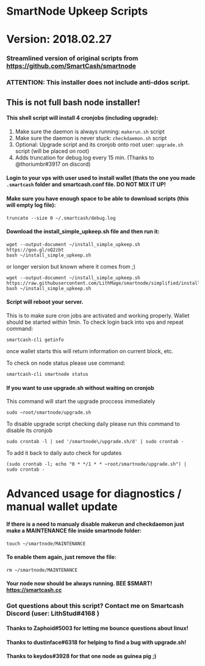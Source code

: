 # SmartNode Upkeep Scripts
# Version: 2018.02.27
### Streamlined version of original scripts from https://github.com/SmartCash/smartnode
### ATTENTION: This installer does not include anti-ddos script.

## This is not full bash node installer!

#### This shell script will install 4 cronjobs (including upgrade): 
1. Make sure the daemon is always running: `makerun.sh` script
2. Make sure the daemon is never stuck: `checkdaemon.sh` script
3. Optional: Upgrade script and its cronjob onto root user: `upgrade.sh` script (will be placed on root)
4. Adds truncation for debug.log every 15 min. (Thanks to @thoriumbr#3917 on discord)

#### Login to your vps with user used to install wallet (thats the one you made `.smartcash` folder and smartcash.conf file. DO NOT MIX IT UP!

#### Make sure you have enough space to be able to download scripts (this will empty log file):
```
truncate --size 0 ~/.smartcash/debug.log
```

#### Download the install_simple_upkeep.sh file and then run it:
```
wget --output-document ~/install_simple_upkeep.sh https://goo.gl/oQ2zbt
bash ~/install_simple_upkeep.sh
```
or longer version but known where it comes from ;)
```
wget --output-document ~/install_simple_upkeep.sh https://raw.githubusercontent.com/LithMage/smartnode/simplified/install_simple_upkeep.sh
bash ~/install_simple_upkeep.sh
```

#### Script will reboot your server.
 This is to make sure cron jobs are activated and working properly. Wallet should be started within 1min.
 To check login back into vps and repeat command:
 ```
 smartcash-cli getinfo
 ```
 once wallet starts this will return information on current block, etc.
 
 To check on node status please use command:
 ```
 smartcash-cli smartnode status
 ```
 
#### If you want to use upgrade.sh without waiting on cronjob
This command will start the upgrade proccess immediately
```
sudo ~root/smartnode/upgrade.sh
```

To disable upgrade script checking daily please run this command to disable its cronjob
```
sudo crontab -l | sed '/smartnode\/upgrade.sh/d' | sudo crontab -
```
To add it back to daily auto check for updates
```
(sudo crontab -l; echo "0 * */1 * * ~root/smartnode/upgrade.sh") | sudo crontab -
```
 
# Advanced usage for diagnostics / manual wallet update
#### If there is a need to manualy disable makerun and checkdaemon just make a MAINTENANCE file inside smartnode folder:
```
touch ~/smartnode/MAINTENANCE
```
#### To enable them again, just remove the file:
```
rm ~/smartnode/MAINTENANCE
```


#### Your node now should be always running. BEE $SMART! https://smartcash.cc

### Got questions about this script? Contact me on Smartcash Discord (user: LithStud#4168 )
#### Thanks to Zaphoid#5003 for letting me bounce questions about linux!
#### Thanks to dustinface#6318 for helping to find a bug with upgrade.sh!
#### Thanks to keydos#3928 for that one node as guinea pig ;)
